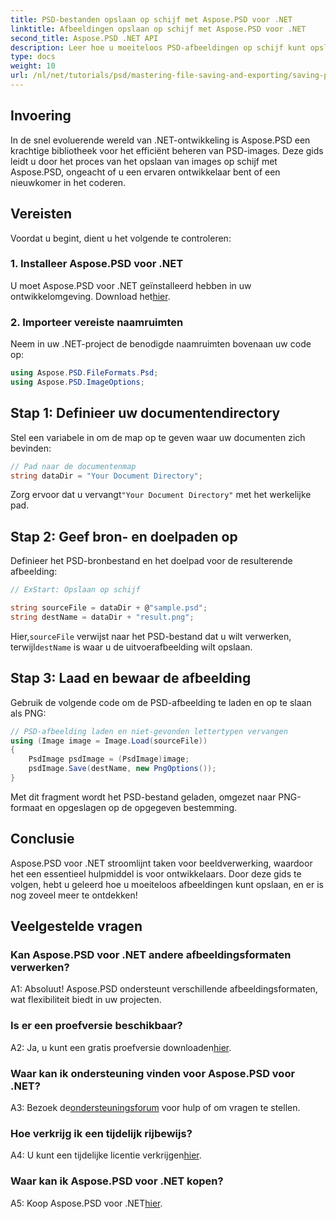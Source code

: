 ```yaml
---
title: PSD-bestanden opslaan op schijf met Aspose.PSD voor .NET
linktitle: Afbeeldingen opslaan op schijf met Aspose.PSD voor .NET
second_title: Aspose.PSD .NET API
description: Leer hoe u moeiteloos PSD-afbeeldingen op schijf kunt opslaan door een stapsgewijze handleiding te volgen. Of u nu PSD-bestanden naar verschillende afbeeldingsformaten converteert of complexe afbeeldingsactiva beheert.
type: docs
weight: 10
url: /nl/net/tutorials/psd/mastering-file-saving-and-exporting/saving-psd-files-to-disk/
---
```

## Invoering

In de snel evoluerende wereld van .NET-ontwikkeling is Aspose.PSD een krachtige bibliotheek voor het efficiënt beheren van PSD-images. Deze gids leidt u door het proces van het opslaan van images op schijf met Aspose.PSD, ongeacht of u een ervaren ontwikkelaar bent of een nieuwkomer in het coderen. 

## Vereisten

Voordat u begint, dient u het volgende te controleren:

### 1. Installeer Aspose.PSD voor .NET

 U moet Aspose.PSD voor .NET geïnstalleerd hebben in uw ontwikkelomgeving. Download het[hier](https://releases.aspose.com/psd/net/).

### 2. Importeer vereiste naamruimten

Neem in uw .NET-project de benodigde naamruimten bovenaan uw code op:

```csharp
using Aspose.PSD.FileFormats.Psd;
using Aspose.PSD.ImageOptions;
```

## Stap 1: Definieer uw documentendirectory

Stel een variabele in om de map op te geven waar uw documenten zich bevinden:

```csharp
// Pad naar de documentenmap
string dataDir = "Your Document Directory";
```

 Zorg ervoor dat u vervangt`"Your Document Directory"` met het werkelijke pad.

## Stap 2: Geef bron- en doelpaden op

Definieer het PSD-bronbestand en het doelpad voor de resulterende afbeelding:

```csharp
// ExStart: Opslaan op schijf

string sourceFile = dataDir + @"sample.psd";
string destName = dataDir + "result.png";
```

 Hier,`sourceFile` verwijst naar het PSD-bestand dat u wilt verwerken, terwijl`destName` is waar u de uitvoerafbeelding wilt opslaan.

## Stap 3: Laad en bewaar de afbeelding

Gebruik de volgende code om de PSD-afbeelding te laden en op te slaan als PNG:

```csharp
// PSD-afbeelding laden en niet-gevonden lettertypen vervangen
using (Image image = Image.Load(sourceFile))
{
    PsdImage psdImage = (PsdImage)image;
    psdImage.Save(destName, new PngOptions());
}
```

Met dit fragment wordt het PSD-bestand geladen, omgezet naar PNG-formaat en opgeslagen op de opgegeven bestemming. 

## Conclusie

Aspose.PSD voor .NET stroomlijnt taken voor beeldverwerking, waardoor het een essentieel hulpmiddel is voor ontwikkelaars. Door deze gids te volgen, hebt u geleerd hoe u moeiteloos afbeeldingen kunt opslaan, en er is nog zoveel meer te ontdekken!

## Veelgestelde vragen

### Kan Aspose.PSD voor .NET andere afbeeldingsformaten verwerken?

A1: Absoluut! Aspose.PSD ondersteunt verschillende afbeeldingsformaten, wat flexibiliteit biedt in uw projecten.

### Is er een proefversie beschikbaar?

A2: Ja, u kunt een gratis proefversie downloaden[hier](https://releases.aspose.com/).

### Waar kan ik ondersteuning vinden voor Aspose.PSD voor .NET?

 A3: Bezoek de[ondersteuningsforum](https://forum.aspose.com/c/psd/34) voor hulp of om vragen te stellen.

### Hoe verkrijg ik een tijdelijk rijbewijs?

 A4: U kunt een tijdelijke licentie verkrijgen[hier](https://purchase.conholdate.com/temporary-license/).

### Waar kan ik Aspose.PSD voor .NET kopen?

 A5: Koop Aspose.PSD voor .NET[hier](https://purchase.conholdate.com/buy).